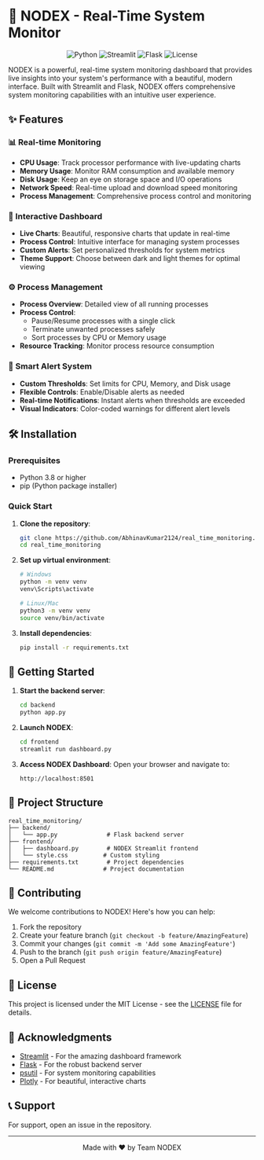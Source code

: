 # 🚀 NODEX - Real-Time System Monitor

<div align="center">
  
![Python](https://img.shields.io/badge/python-3.8%2B-blue)
![Streamlit](https://img.shields.io/badge/Streamlit-1.24.0-green)
![Flask](https://img.shields.io/badge/Flask-2.3.0-red)
![License](https://img.shields.io/badge/license-MIT-blue)

</div>

NODEX is a powerful, real-time system monitoring dashboard that provides live insights into your system's performance with a beautiful, modern interface. Built with Streamlit and Flask, NODEX offers comprehensive system monitoring capabilities with an intuitive user experience.

## ✨ Features

### 📊 Real-time Monitoring
- **CPU Usage**: Track processor performance with live-updating charts
- **Memory Usage**: Monitor RAM consumption and available memory
- **Disk Usage**: Keep an eye on storage space and I/O operations
- **Network Speed**: Real-time upload and download speed monitoring
- **Process Management**: Comprehensive process control and monitoring

### 🎨 Interactive Dashboard
- **Live Charts**: Beautiful, responsive charts that update in real-time
- **Process Control**: Intuitive interface for managing system processes
- **Custom Alerts**: Set personalized thresholds for system metrics
- **Theme Support**: Choose between dark and light themes for optimal viewing

### ⚙️ Process Management
- **Process Overview**: Detailed view of all running processes
- **Process Control**: 
  - Pause/Resume processes with a single click
  - Terminate unwanted processes safely
  - Sort processes by CPU or Memory usage
- **Resource Tracking**: Monitor process resource consumption

### 🔔 Smart Alert System
- **Custom Thresholds**: Set limits for CPU, Memory, and Disk usage
- **Flexible Controls**: Enable/Disable alerts as needed
- **Real-time Notifications**: Instant alerts when thresholds are exceeded
- **Visual Indicators**: Color-coded warnings for different alert levels

## 🛠️ Installation

### Prerequisites
- Python 3.8 or higher
- pip (Python package installer)

### Quick Start
1. **Clone the repository**:
   ```bash
   git clone https://github.com/AbhinavKumar2124/real_time_monitoring.git
   cd real_time_monitoring
   ```

2. **Set up virtual environment**:
   ```bash
   # Windows
   python -m venv venv
   venv\Scripts\activate

   # Linux/Mac
   python3 -m venv venv
   source venv/bin/activate
   ```

3. **Install dependencies**:
   ```bash
   pip install -r requirements.txt
   ```

## 🚀 Getting Started

1. **Start the backend server**:
   ```bash
   cd backend
   python app.py
   ```

2. **Launch NODEX**:
   ```bash
   cd frontend
   streamlit run dashboard.py
   ```

3. **Access NODEX Dashboard**:
   Open your browser and navigate to:
   ```
   http://localhost:8501
   ```

## 📁 Project Structure

```
real_time_monitoring/
├── backend/
│   └── app.py              # Flask backend server
├── frontend/
│   ├── dashboard.py        # NODEX Streamlit frontend
│   └── style.css          # Custom styling
├── requirements.txt        # Project dependencies
└── README.md              # Project documentation
```

## 🤝 Contributing

We welcome contributions to NODEX! Here's how you can help:

1. Fork the repository
2. Create your feature branch (`git checkout -b feature/AmazingFeature`)
3. Commit your changes (`git commit -m 'Add some AmazingFeature'`)
4. Push to the branch (`git push origin feature/AmazingFeature`)
5. Open a Pull Request

## 📝 License

This project is licensed under the MIT License - see the [LICENSE](LICENSE) file for details.

## 🙏 Acknowledgments

- [Streamlit](https://streamlit.io/) - For the amazing dashboard framework
- [Flask](https://flask.palletsprojects.com/) - For the robust backend server
- [psutil](https://psutil.readthedocs.io/) - For system monitoring capabilities
- [Plotly](https://plotly.com/) - For beautiful, interactive charts

## 📞 Support

For support, open an issue in the repository.

---

<div align="center">
  
Made with ❤️ by Team NODEX

</div> 